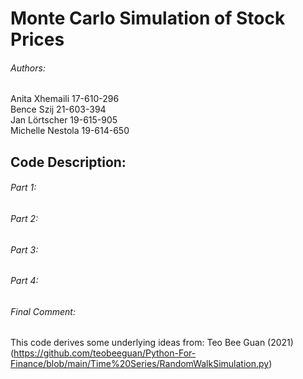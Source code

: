 # Monte Carlo Simulation of Stock Prices

###### Authors:
Anita Xhemaili 17-610-296 <br/>
Bence Szij 21-603-394 <br/>
Jan Lörtscher 19-615-905 <br/>
Michelle Nestola 19-614-650 <br/>

## Code Description:

###### Part 1:

###### Part 2:

###### Part 3:

###### Part 4:

###### Final Comment:
This code derives some underlying ideas from: Teo Bee Guan (2021) <br/>
(https://github.com/teobeeguan/Python-For-Finance/blob/main/Time%20Series/RandomWalkSimulation.py) 
